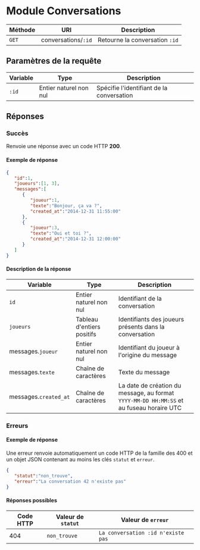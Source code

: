# Module Conversations

Méthode | URI | Description
------------- | ------------- | -------------
`GET`  | conversations/`:id` | Retourne la conversation `:id`

## Paramètres de la requête
Variable | Type | Description
------------- | ------------- | -------------
`:id`  | Entier naturel non nul | Spécifie l'identifiant de la conversation

## Réponses
### Succès
Renvoie une réponse avec un code HTTP **200**.

#### Exemple de réponse
```json
{
   "id":1,
   "joueurs":[1, 3],
   "messages":[
      {
         "joueur":1,
         "texte":"Bonjour, ça va ?",
         "created_at":"2014-12-31 11:55:00"
      },
      {
         "joueur":3,
         "texte":"Oui et toi ?",
         "created_at":"2014-12-31 12:00:00"
      }
   ]
}
```
#### Description de la réponse
Variable | Type | Description
------------- | ------------- | -------------
`id`  | Entier naturel non nul | Identifiant de la conversation
`joueurs`  | Tableau d'entiers positifs | Identifiants des joueurs présents dans la conversation
messages.`joueur`  | Entier naturel non nul | Identifiant du joueur à l'origine du message
messages.`texte`  | Chaîne de caractères | Texte du message
messages.`created_at`  | Chaîne de caractères | La date de création du message, au format `YYYY-MM-DD HH:MM:SS` et au fuseau horaire UTC

### Erreurs
#### Exemple de réponse
Une erreur renvoie automatiquement un code HTTP de la famille des 400 et un objet JSON contenant au moins les clés `statut` et `erreur`.
```json
{
   "statut":"non_trouve",
   "erreur":"La conversation 42 n'existe pas"
}
```

#### Réponses possibles
Code HTTP | Valeur de `statut` | Valeur de `erreur`
------------- | ------------- | -------------
404  | `non_trouve` | `La conversation :id n'existe pas`